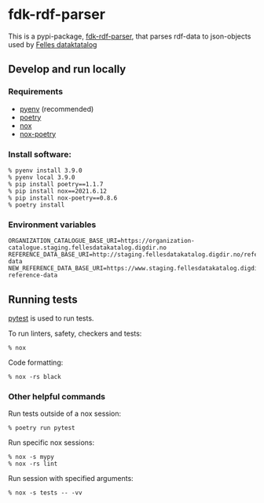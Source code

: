 # fdk-rdf-parser

This is a pypi-package, [fdk-rdf-parser](https://pypi.org/project/fdk-rdf-parser), that parses rdf-data to json-objects used by [Felles dataktatalog](https://data.norge.no)

## Develop and run locally
### Requirements
- [pyenv](https://github.com/pyenv/pyenv) (recommended)
- [poetry](https://python-poetry.org/)
- [nox](https://nox.thea.codes/en/stable/)
- [nox-poetry](https://pypi.org/project/nox-poetry/)

### Install software:
```
% pyenv install 3.9.0
% pyenv local 3.9.0
% pip install poetry==1.1.7
% pip install nox==2021.6.12
% pip install nox-poetry==0.8.6
% poetry install
```

### Environment variables
```
ORGANIZATION_CATALOGUE_BASE_URI=https://organization-catalogue.staging.fellesdatakatalog.digdir.no
REFERENCE_DATA_BASE_URI=http://staging.fellesdatakatalog.digdir.no/reference-data
NEW_REFERENCE_DATA_BASE_URI=https://www.staging.fellesdatakatalog.digdir.no/new-reference-data
```

## Running tests
[pytest](https://docs.pytest.org/en/latest/) is used to run tests.

To run linters, safety, checkers and tests:
```
% nox
```

Code formatting:
```
% nox -rs black
```

### Other helpful commands

Run tests outside of a nox session:
```
% poetry run pytest
```

Run specific nox sessions:
```
% nox -s mypy
% nox -rs lint
```

Run session with specified arguments:
```
% nox -s tests -- -vv
```
